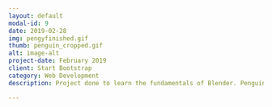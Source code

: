 ```yaml
---
layout: default
modal-id: 9
date: 2019-02-28
img: pengyfinished.gif
thumb: penguin_cropped.gif
alt: image-alt
project-date: February 2019
client: Start Bootstrap
category: Web Development
description: Project done to learn the fundamentals of Blender. Penguin was modeled, rigged, and animated with a snow particle system.

---
```

